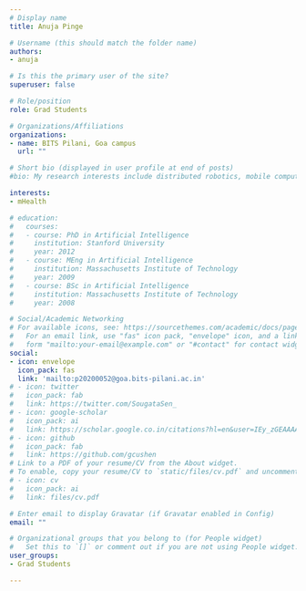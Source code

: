 ```yaml
---
# Display name
title: Anuja Pinge

# Username (this should match the folder name)
authors:
- anuja

# Is this the primary user of the site?
superuser: false

# Role/position
role: Grad Students

# Organizations/Affiliations
organizations:
- name: BITS Pilani, Goa campus
  url: ""

# Short bio (displayed in user profile at end of posts)
#bio: My research interests include distributed robotics, mobile computing and programmable matter.

interests:
- mHealth

# education:
#   courses:
#   - course: PhD in Artificial Intelligence
#     institution: Stanford University
#     year: 2012
#   - course: MEng in Artificial Intelligence
#     institution: Massachusetts Institute of Technology
#     year: 2009
#   - course: BSc in Artificial Intelligence
#     institution: Massachusetts Institute of Technology
#     year: 2008

# Social/Academic Networking
# For available icons, see: https://sourcethemes.com/academic/docs/page-builder/#icons
#   For an email link, use "fas" icon pack, "envelope" icon, and a link in the
#   form "mailto:your-email@example.com" or "#contact" for contact widget.
social:
- icon: envelope
  icon_pack: fas
  link: 'mailto:p20200052@goa.bits-pilani.ac.in'
# - icon: twitter
#   icon_pack: fab
#   link: https://twitter.com/SougataSen_
# - icon: google-scholar
#   icon_pack: ai
#   link: https://scholar.google.co.in/citations?hl=en&user=IEy_zGEAAAAJ
# - icon: github
#   icon_pack: fab
#   link: https://github.com/gcushen
# Link to a PDF of your resume/CV from the About widget.
# To enable, copy your resume/CV to `static/files/cv.pdf` and uncomment the lines below.
# - icon: cv
#   icon_pack: ai
#   link: files/cv.pdf

# Enter email to display Gravatar (if Gravatar enabled in Config)
email: ""

# Organizational groups that you belong to (for People widget)
#   Set this to `[]` or comment out if you are not using People widget.
user_groups:
- Grad Students

---
```

